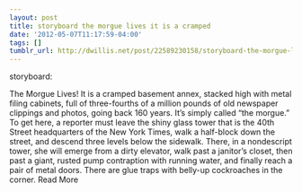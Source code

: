 ```yaml
---
layout: post
title: storyboard the morgue lives it is a cramped
date: '2012-05-07T11:17:59-04:00'
tags: []
tumblr_url: http://dwillis.net/post/22589230158/storyboard-the-morgue-lives-it-is-a-cramped
---
```

storyboard:

The Morgue Lives!
It is a cramped basement annex, stacked high with metal filing cabinets, full of three-fourths of a million pounds of old newspaper clippings and photos, going back 160 years.
It’s simply called “the morgue.”
To get here, a reporter must leave the shiny glass tower that is the 40th Street headquarters of the New York Times, walk a half-block down the street, and descend three levels below the sidewalk. There, in a nondescript tower, she will emerge from a dirty elevator, walk past a janitor’s closet, then past a giant, rusted pump contraption with running water, and finally reach a pair of metal doors. There are glue traps with belly-up cockroaches in the corner.
Read More
